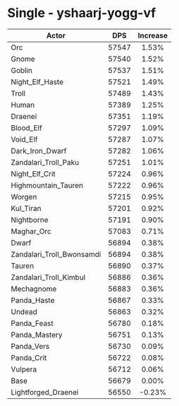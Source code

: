 # Single - yshaarj-yogg-vf
| Actor | DPS | Increase |
|---|:---:|:---:|
|Orc|57547|1.53%|
|Gnome|57540|1.52%|
|Goblin|57537|1.51%|
|Night_Elf_Haste|57521|1.49%|
|Troll|57489|1.43%|
|Human|57389|1.25%|
|Draenei|57351|1.19%|
|Blood_Elf|57297|1.09%|
|Void_Elf|57287|1.07%|
|Dark_Iron_Dwarf|57282|1.06%|
|Zandalari_Troll_Paku|57251|1.01%|
|Night_Elf_Crit|57224|0.96%|
|Highmountain_Tauren|57222|0.96%|
|Worgen|57215|0.95%|
|Kul_Tiran|57201|0.92%|
|Nightborne|57191|0.90%|
|Maghar_Orc|57083|0.71%|
|Dwarf|56894|0.38%|
|Zandalari_Troll_Bwonsamdi|56894|0.38%|
|Tauren|56890|0.37%|
|Zandalari_Troll_Kimbul|56886|0.36%|
|Mechagnome|56883|0.36%|
|Panda_Haste|56867|0.33%|
|Undead|56863|0.32%|
|Panda_Feast|56780|0.18%|
|Panda_Mastery|56751|0.13%|
|Panda_Vers|56730|0.09%|
|Panda_Crit|56722|0.08%|
|Vulpera|56712|0.06%|
|Base|56679|0.00%|
|Lightforged_Draenei|56550|-0.23%|
